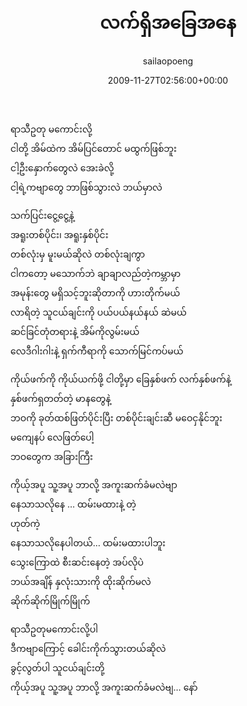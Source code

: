 ﻿---
_last_editor_used_jetpack: block-editor
_publicize_job_id: "59370100878"
_wp_old_date: "2021-06-09"
author: sailaopoeng
categories:
  - poems
date: "2009-11-27T02:56:00+00:00"
parent_post_id: null
post_id: "148"
timeline_notification: "1623196095"
title: လက်ရှိအခြေအနေ
url: /2009/11/27/လက်ရှိအခြေအနေ/

---
ရာသီဥတု မကောင်းလို့  
ငါတို့ အိမ်ထဲက အိမ်ပြင်တောင် မထွက်ဖြစ်ဘူး  
ငါ့ဦးနှောက်တွေလဲ အေးခဲလို့  
ငါ့ရဲ့ကဗျာတွေ ဘာဖြစ်သွားလဲ ဘယ်မှာလဲ

သက်ပြင်းငွေ့ငွေ့နဲ့  
အရူးတစ်ပိုင်း၊ အရူးနှစ်ပိုင်း  
တစ်လုံးမှ မူးမယ်ဆိုလဲ တစ်လုံးချကွာ  
ငါကတော့ မသောက်ဘဲ ချာချာလည်တဲ့ကမ္ဘာမှာ  
အမုန်းတွေ မရှိသင့်ဘူးဆိုတာကို ဟားတိုက်မယ်  
လာရိတဲ့ သူငယ်ချင်းကို ပယ်ပယ်နယ်နယ် ဆဲမယ်  
ဆင်ခြင်တုံတရားနဲ့ အိမ်ကိုလွမ်းမယ်  
လေဒီဂါးဂါးနဲ့ ရှက်ကီရာကို သောက်မြင်ကပ်မယ်

ကိုယ်ဖက်ကို ကိုယ်ယက်ဖို့ ငါတို့မှာ ခြေနှစ်ဖက် လက်နှစ်ဖက်နဲ့  
နှစ်ဖက်ရှတတ်တဲ့ မာနတွေနဲ့  
ဘဝကို ခုတ်ထစ်ဖြတ်ပိုင်းပြီး တစ်ပိုင်းချင်းဆီ မဝေငှနိုင်ဘူး  
မကျေနပ် လေဖြတ်ပေါ့  
ဘဝတွေက အခြားကြီး

ကိုယ့်အပူ သူ့အပူ ဘာလို့ အကူးဆက်ခံမလဲဗျာ  
နေသာသလိုနေ … ထမ်းမထားနဲ့ တဲ့  
ဟုတ်ကဲ့  
နေသာသလိုနေပါတယ်… ထမ်းမထားပါဘူး  
သွေးကြောထဲ စီးဆင်းနေတဲ့ အပ်လိုပဲ  
ဘယ်အချိန် နှလုံးသားကို ထိုးဆိုက်မလဲ  
ဆိုက်ဆိုက်မြိုက်မြိုက်

ရာသီဥတုမကောင်းလို့ပါ  
ဒီကဗျာကြောင့် ခေါင်းကိုက်သွားတယ်ဆိုလဲ  
ခွင့်လွတ်ပါ သူငယ်ချင်းတို့  
ကိုယ့်အပူ သူ့အပူ ဘာလို့ အကူးဆက်ခံမလဲဗျ… နော်
